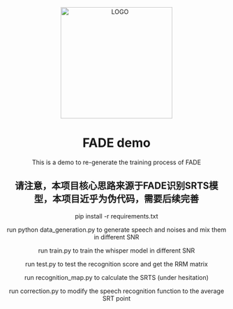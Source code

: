 <div align="center">

<img alt="LOGO" src="https://cdn.jsdelivr.net/gh/fishaudio/fish-diffusion@main/images/logo_512x512.png" width="256" height="256" />

# FADE demo

This is a demo to re-generate the training process of FADE



## 请注意，本项目核心思路来源于FADE识别SRTS模型，本项目近乎为伪代码，需要后续完善

pip install -r requirements.txt  

run python data_generation.py    to generate speech and noises and mix them in different SNR

run train.py   to train the whisper model in different SNR

run test.py    to test the recognition score and get the RRM matrix

run recognition_map.py    to calculate the SRTS  (under hesitation)

run correction.py     to modify the speech recognition function to the average SRT point
